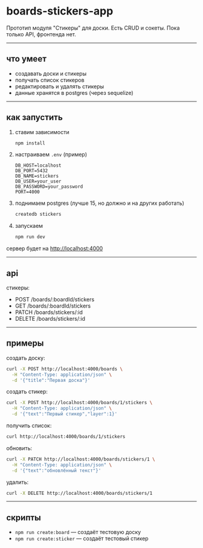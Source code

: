 # boards-stickers-app

Прототип модуля "Стикеры" для доски.
Есть CRUD и сокеты. Пока только API, фронтенда нет.

---

## что умеет

- создавать доски и стикеры
- получать список стикеров
- редактировать и удалять стикеры
- данные хранятся в postgres (через sequelize)

---

## как запустить

1. ставим зависимости

   ```bash
   npm install
   ```

2. настраиваем `.env` (пример)

   ```
   DB_HOST=localhost
   DB_PORT=5432
   DB_NAME=stickers
   DB_USER=your_user
   DB_PASSWORD=your_password
   PORT=4000
   ```

3. поднимаем postgres (лучше 15, но должно и на других работать)

   ```bash
   createdb stickers
   ```

4. запускаем

   ```bash
   npm run dev
   ```

сервер будет на [http://localhost:4000](http://localhost:4000)

---

## api

стикеры:

- POST /boards/\:boardId/stickers
- GET /boards/\:boardId/stickers
- PATCH /boards/stickers/\:id
- DELETE /boards/stickers/\:id

---

## примеры

создать доску:

```bash
curl -X POST http://localhost:4000/boards \
  -H "Content-Type: application/json" \
  -d '{"title":"Первая доска"}'
```

создать стикер:

```bash
curl -X POST http://localhost:4000/boards/1/stickers \
  -H "Content-Type: application/json" \
  -d '{"text":"Первый стикер","layer":1}'
```

получить список:

```bash
curl http://localhost:4000/boards/1/stickers
```

обновить:

```bash
curl -X PATCH http://localhost:4000/boards/stickers/1 \
  -H "Content-Type: application/json" \
  -d '{"text":"обновлённый текст"}'
```

удалить:

```bash
curl -X DELETE http://localhost:4000/boards/stickers/1
```

---

## скрипты

- `npm run create:board` — создаёт тестовую доску
- `npm run create:sticker` — создаёт тестовый стикер
